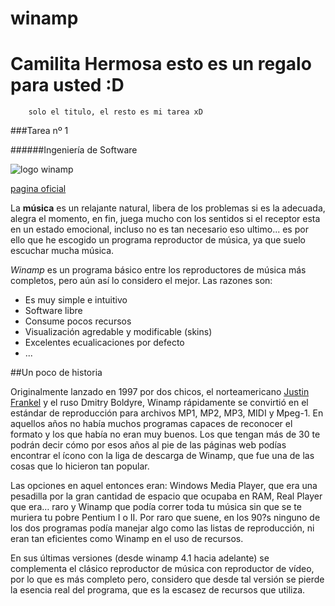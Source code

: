 winamp
======

Camilita Hermosa esto es un regalo para usted :D
===
        solo el titulo, el resto es mi tarea xD

###Tarea nº 1

######Ingeniería de Software

![logo winamp](http://2.bp.blogspot.com/-cMCeUcwBxoY/TZIhMTuSduI/AAAAAAAAAE0/oK6Fvr2HtcI/s1600/temas-winamp.jpg "logo winamp")

[pagina oficial](http://www.winamp.com/)

La **música** es un relajante natural, libera de los problemas si es la
adecuada, alegra el momento, en fin, juega mucho con los sentidos si el
receptor esta en un estado emocional, incluso no es tan necesario eso ultimo... es por
ello que he escogido un programa reproductor de música, ya que suelo
escuchar mucha música.

*Winamp* es un programa básico entre los reproductores de música más
completos, pero aún así lo considero el mejor. Las razones son:
+ Es muy simple e intuitivo
+ Software libre
+ Consume pocos recursos
+ Visualización agredable y modificable (skins)
+ Excelentes ecualicaciones por defecto
+ ...

##Un poco de historia

Originalmente lanzado en 1997 por dos chicos, el norteamericano [Justin Frankel](http://www.1014.org/) y 
el ruso Dmitry Boldyre, Winamp rápidamente se convirtió en el estándar de reproducción 
para archivos MP1, MP2, MP3, MIDI y Mpeg-1. En aquellos años no había muchos programas 
capaces de reconocer el formato y los que había no eran muy buenos. Los que tengan 
más de 30 te podrán decir cómo por esos años al pie de las páginas web podías encontrar 
el ícono con la liga de descarga de Winamp, que fue una de las cosas que lo hicieron 
tan popular.

Las opciones en aquel entonces eran: Windows Media Player, que era una pesadilla 
por la gran cantidad de espacio que ocupaba en RAM, Real Player que era… raro y 
Winamp que podía correr toda tu música sin que se te muriera tu pobre Pentium I o II. 
Por raro que suene, en los 90?s ninguno de los dos programas podía manejar algo como 
las listas de reproducción, ni eran tan eficientes como Winamp en el uso de recursos. 

En sus últimas versiones (desde winamp 4.1 hacia adelante) se
complementa el clásico reproductor de música con reproductor de vídeo,
por lo que es más completo pero, considero que desde tal versión se pierde
la esencia real del programa, que es la escasez de recursos que utiliza.







